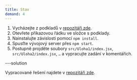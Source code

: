 ```yaml
---
title: Stav
demand: 4
---
```


1. Vycházejte z podkladů v [repozitáři zde](https://github.com/Czechitas-podklady-WEB/Cviceni-React-stav).
1. Otevřete příkazovou řádku ve složce s podklady.
1. Nainstalujte závislosti pomocí `npm install`.
1. Spusťte vývojový server přes `npm start`.
1. Postupně projděte soubory `src/Uloha1/index.jsx`, `src/Uloha2/index.jsx`, `…` a vypracujte zadání v komentářích.

---solution

Vypracované řešení najdete v [repozitáři zde](https://github.com/Czechitas-podklady-WEB/Cviceni-React-stav/tree/reseni).
